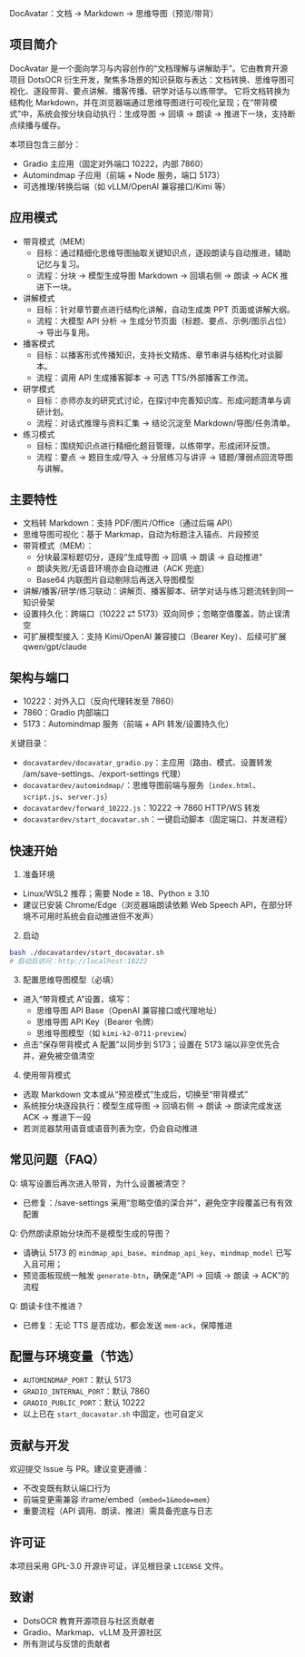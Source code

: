 DocAvatar：文档 → Markdown → 思维导图（预览/带背）

## 项目简介
DocAvatar 是一个面向学习与内容创作的“文档理解与讲解助手”。它由教育开源项目 DotsOCR 衍生开发，聚焦多场景的知识获取与表达：文档转换、思维导图可视化、逐段带背、要点讲解、播客传播、研学对话与以练带学。
它将文档转换为结构化 Markdown，并在浏览器端通过思维导图进行可视化呈现；在“带背模式”中，系统会按分块自动执行：生成导图 → 回填 → 朗读 → 推进下一块，支持断点续播与缓存。

本项目包含三部分：
- Gradio 主应用（固定对外端口 10222，内部 7860）
- Automindmap 子应用（前端 + Node 服务，端口 5173）
- 可选推理/转换后端（如 vLLM/OpenAI 兼容接口/Kimi 等）

## 应用模式
- 带背模式（MEM）
  - 目标：通过精细化思维导图抽取关键知识点，逐段朗读与自动推进，辅助记忆与复习。
  - 流程：分块 → 模型生成导图 Markdown → 回填右侧 → 朗读 → ACK 推进下一块。
- 讲解模式
  - 目标：针对章节要点进行结构化讲解，自动生成类 PPT 页面或讲解大纲。
  - 流程：大模型 API 分析 → 生成分节页面（标题、要点、示例/图示占位）→ 导出与复用。
- 播客模式
  - 目标：以播客形式传播知识，支持长文精炼、章节串讲与结构化对谈脚本。
  - 流程：调用 API 生成播客脚本 → 可选 TTS/外部播客工作流。
- 研学模式
  - 目标：亦师亦友的研究式讨论，在探讨中完善知识库、形成问题清单与调研计划。
  - 流程：对话式推理与资料汇集 → 结论沉淀至 Markdown/导图/任务清单。
- 练习模式
  - 目标：围绕知识点进行精细化题目管理，以练带学，形成闭环反馈。
  - 流程：要点 → 题目生成/导入 → 分层练习与讲评 → 错题/薄弱点回流导图与讲解。

## 主要特性
- 文档转 Markdown：支持 PDF/图片/Office（通过后端 API）
- 思维导图可视化：基于 Markmap，自动为标题注入锚点、片段预览
- 带背模式（MEM）：
  - 分块最深标题切分，逐段“生成导图 → 回填 → 朗读 → 自动推进”
  - 朗读失败/无语音环境亦会自动推进（ACK 兜底）
  - Base64 内联图片自动剔除后再送入导图模型
- 讲解/播客/研学/练习联动：讲解页、播客脚本、研学对话与练习题流转到同一知识骨架
- 设置持久化：跨端口（10222 ⇄ 5173）双向同步；忽略空值覆盖，防止误清空
- 可扩展模型接入：支持 Kimi/OpenAI 兼容接口（Bearer Key）、后续可扩展 qwen/gpt/claude

## 架构与端口
- 10222：对外入口（反向代理转发至 7860）
- 7860：Gradio 内部端口
- 5173：Automindmap 服务（前端 + API 转发/设置持久化）

关键目录：
- `docavatardev/docavatar_gradio.py`：主应用（路由、模式、设置转发 /am/save-settings、/export-settings 代理）
- `docavatardev/automindmap/`：思维导图前端与服务（`index.html`、`script.js`、`server.js`）
- `docavatardev/forward_10222.js`：10222 → 7860 HTTP/WS 转发
- `docavatardev/start_docavatar.sh`：一键启动脚本（固定端口、并发进程）

## 快速开始
1) 准备环境
- Linux/WSL2 推荐；需要 Node ≥ 18、Python ≥ 3.10
- 建议已安装 Chrome/Edge（浏览器端朗读依赖 Web Speech API，在部分环境不可用时系统会自动推进但不发声）

2) 启动
```bash
bash ./docavatardev/start_docavatar.sh
# 启动后访问：http://localhost:10222
```

3) 配置思维导图模型（必填）
- 进入“带背模式 A”设置，填写：
  - 思维导图 API Base（OpenAI 兼容接口或代理地址）
  - 思维导图 API Key（Bearer 令牌）
  - 思维导图模型（如 `kimi-k2-0711-preview`）
- 点击“保存带背模式 A 配置”以同步到 5173；设置在 5173 端以非空优先合并，避免被空值清空

4) 使用带背模式
- 选取 Markdown 文本或从“预览模式”生成后，切换至“带背模式”
- 系统按分块逐段执行：模型生成导图 → 回填右侧 → 朗读 → 朗读完成发送 ACK → 推进下一段
- 若浏览器禁用语音或语音列表为空，仍会自动推进

## 常见问题（FAQ）
Q: 填写设置后再次进入带背，为什么设置被清空？
- 已修复：/save-settings 采用“忽略空值的深合并”，避免空字段覆盖已有有效配置

Q: 仍然朗读原始分块而不是模型生成的导图？
- 请确认 5173 的 `mindmap_api_base`、`mindmap_api_key`、`mindmap_model` 已写入且可用；
- 预览面板现统一触发 `generate-btn`，确保走“API → 回填 → 朗读 → ACK”的流程

Q: 朗读卡住不推进？
- 已修复：无论 TTS 是否成功，都会发送 `mem-ack`，保障推进

## 配置与环境变量（节选）
- `AUTOMINDMAP_PORT`：默认 5173
- `GRADIO_INTERNAL_PORT`：默认 7860
- `GRADIO_PUBLIC_PORT`：默认 10222
- 以上已在 `start_docavatar.sh` 中固定，也可自定义

## 贡献与开发
欢迎提交 Issue 与 PR。建议变更遵循：
- 不改变既有默认端口行为
- 前端变更需兼容 iframe/embed（`embed=1&mode=mem`）
- 重要流程（API 调用、朗读、推进）需具备兜底与日志

## 许可证
本项目采用 GPL-3.0 开源许可证，详见根目录 `LICENSE` 文件。

## 致谢
- DotsOCR 教育开源项目与社区贡献者
- Gradio、Markmap、vLLM 及开源社区
- 所有测试与反馈的贡献者


